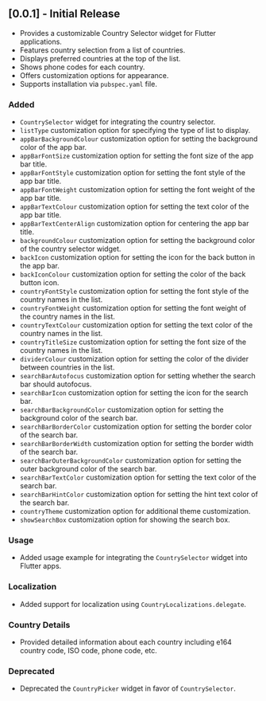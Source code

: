 ## [0.0.1] - Initial Release
- Provides a customizable Country Selector widget for Flutter applications.
- Features country selection from a list of countries.
- Displays preferred countries at the top of the list.
- Shows phone codes for each country.
- Offers customization options for appearance.
- Supports installation via `pubspec.yaml` file.

### Added
- `CountrySelector` widget for integrating the country selector.
- `listType` customization option for specifying the type of list to display.
- `appBarBackgroundColour` customization option for setting the background color of the app bar.
- `appBarFontSize` customization option for setting the font size of the app bar title.
- `appBarFontStyle` customization option for setting the font style of the app bar title.
- `appBarFontWeight` customization option for setting the font weight of the app bar title.
- `appBarTextColour` customization option for setting the text color of the app bar title.
- `appBarTextCenterAlign` customization option for centering the app bar title.
- `backgroundColour` customization option for setting the background color of the country selector widget.
- `backIcon` customization option for setting the icon for the back button in the app bar.
- `backIconColour` customization option for setting the color of the back button icon.
- `countryFontStyle` customization option for setting the font style of the country names in the list.
- `countryFontWeight` customization option for setting the font weight of the country names in the list.
- `countryTextColour` customization option for setting the text color of the country names in the list.
- `countryTitleSize` customization option for setting the font size of the country names in the list.
- `dividerColour` customization option for setting the color of the divider between countries in the list.
- `searchBarAutofocus` customization option for setting whether the search bar should autofocus.
- `searchBarIcon` customization option for setting the icon for the search bar.
- `searchBarBackgroundColor` customization option for setting the background color of the search bar.
- `searchBarBorderColor` customization option for setting the border color of the search bar.
- `searchBarBorderWidth` customization option for setting the border width of the search bar.
- `searchBarOuterBackgroundColor` customization option for setting the outer background color of the search bar.
- `searchBarTextColor` customization option for setting the text color of the search bar.
- `searchBarHintColor` customization option for setting the hint text color of the search bar.
- `countryTheme` customization option for additional theme customization.
- `showSearchBox` customization option for showing the search box.

### Usage
- Added usage example for integrating the `CountrySelector` widget into Flutter apps.

### Localization
- Added support for localization using `CountryLocalizations.delegate`.

### Country Details
- Provided detailed information about each country including e164 country code, ISO code, phone code, etc.

### Deprecated
- Deprecated the `CountryPicker` widget in favor of `CountrySelector`.